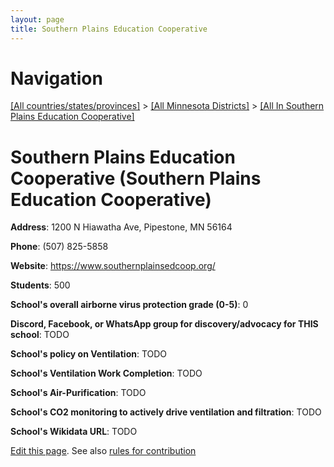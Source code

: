 ```yaml
---
layout: page
title: Southern Plains Education Cooperative
---
```

# Navigation

[[All countries/states/provinces]](../../..) > [[All Minnesota Districts]](../..) > [[All In Southern Plains Education Cooperative]](..)

# Southern Plains Education Cooperative (Southern Plains Education Cooperative)

**Address**: 1200 N Hiawatha Ave, Pipestone, MN 56164

**Phone**: (507) 825-5858

**Website**: <https://www.southernplainsedcoop.org/>

**Students**: 500

**School's overall airborne virus protection grade (0-5)**: 0

**Discord, Facebook, or WhatsApp group for discovery/advocacy for THIS school**: TODO

**School's policy on Ventilation**: TODO

**School's Ventilation Work Completion**: TODO

**School's Air-Purification**: TODO

**School's CO2 monitoring to actively drive ventilation and filtration**: TODO

**School's Wikidata URL**: TODO


[Edit this page](https://github.com/ventilate-schools/MN/edit/main/./Southern_Plains_Education_Cooperative/Southern_Plains_Education_Cooperative.md). See also [rules for contribution](../../../contribution-rules/)